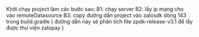 Khởi chạy project làm các bước sau:
B1: chạy server
B2: lấy ip mạng cho vào remoteDatasource
B3: copy đường dẫn project vào zalosdk dòng 143 trong build.gradle ( đường dẫn này sẽ phân tích file zpdk-release-v3.1 để lấy được thư viện zalopay )
